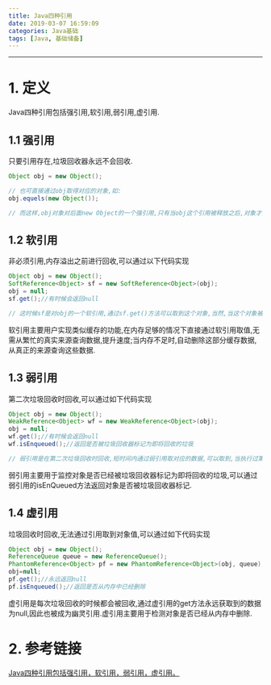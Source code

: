 ```yaml
---
title: Java四种引用
date: 2019-03-07 16:59:09
categories: Java基础
tags: [Java, 基础储备]
---
```


----

<!-- more -->

# 1. 定义

Java四种引用包括强引用,软引用,弱引用,虚引用.

## 1.1 强引用

只要引用存在,垃圾回收器永远不会回收.

```java
Object obj = new Object();

// 也可直接通过obj取得对应的对象,如:
obj.equels(new Object());

// 而这样,obj对象对后面new Object的一个强引用,只有当obj这个引用被释放之后,对象才会被释放掉,这也是我们经常所用到的编码形式.
```

## 1.2 软引用

非必须引用,内存溢出之前进行回收,可以通过以下代码实现

```java
Object obj = new Object();
SoftReference<Object> sf = new SoftReference<Object>(obj);
obj = null;
sf.get();//有时候会返回null

// 这时候sf是对obj的一个软引用,通过sf.get()方法可以取到这个对象,当然,当这个对象被标记为需要回收的对象时,则返回null;
```

软引用主要用户实现类似缓存的功能,在内存足够的情况下直接通过软引用取值,无需从繁忙的真实来源查询数据,提升速度;当内存不足时,自动删除这部分缓存数据,从真正的来源查询这些数据.

## 1.3 弱引用

第二次垃圾回收时回收,可以通过如下代码实现

```java
Object obj = new Object();
WeakReference<Object> wf = new WeakReference<Object>(obj);
obj = null;
wf.get();//有时候会返回null
wf.isEnqueued();//返回是否被垃圾回收器标记为即将回收的垃圾

// 弱引用是在第二次垃圾回收时回收,短时间内通过弱引用取对应的数据,可以取到,当执行过第二次垃圾回收时,将返回null.
```

弱引用主要用于监控对象是否已经被垃圾回收器标记为即将回收的垃圾,可以通过弱引用的isEnQueued方法返回对象是否被垃圾回收器标记.

## 1.4 虚引用

垃圾回收时回收,无法通过引用取到对象值,可以通过如下代码实现

```java
Object obj = new Object();
ReferenceQueue queue = new ReferenceQueue();
PhantomReference<Object> pf = new PhantomReference<Object>(obj, queue);
obj=null;
pf.get();//永远返回null
pf.isEnqueued();//返回是否从内存中已经删除
```

虚引用是每次垃圾回收的时候都会被回收,通过虚引用的get方法永远获取到的数据为null,因此也被成为幽灵引用.虚引用主要用于检测对象是否已经从内存中删除.

# 2. 参考链接

[Java四种引用包括强引用，软引用，弱引用，虚引用。](https://www.cnblogs.com/yw-ah/p/5830458.html)